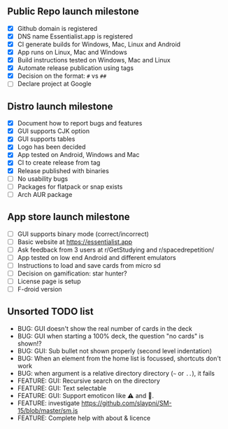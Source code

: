 ## Public Repo launch milestone

-   [x] Github domain is registered
-   [x] DNS name Essentialist.app is registered
-   [x] CI generate builds for Windows, Mac, Linux and Android
-   [x] App runs on Linux, Mac and Windows
-   [x] Build instructions tested on Windows, Mac and Linux
-   [x] Automate release publication using tags
-   [x] Decision on the format: `#` vs `##`
-   [ ] Declare project at Google

## Distro launch milestone

-   [x] Document how to report bugs and features
-   [x] GUI supports CJK option
-   [x] GUI supports tables
-   [x] Logo has been decided
-   [x] App tested on Android, Windows and Mac
-   [x] CI to create release from tag
-   [x] Release published with binaries
-   [ ] No usability bugs
-   [ ] Packages for flatpack or snap exists
-   [ ] Arch AUR package

## App store launch milestone

-   [ ] GUI supports binary mode (correct/incorrect)
-   [ ] Basic website at <https://essentialist.app>
-   [ ] Ask feedback from 3 users at r/GetStudying and r/spacedrepetition/
-   [ ] App tested on low end Android and different emulators
-   [ ] Instructions to load and save cards from micro sd
-   [ ] Decision on gamification: star hunter?
-   [ ] License page is setup
-   [ ] F-droid version

## Unsorted TODO list

-   BUG: GUI doesn't show the real number of cards in the deck
-   BUG: GUI when starting a 100% deck, the question "no cards" is shown!?
-   BUG: GUI: Sub bullet not shown properly (second level indentation)
-   BUG: When an element from the home list is focussed, shortcuts don't work
-   BUG: when argument is a relative directory directory (`~` or `..`), it fails
-   FEATURE: GUI: Recursive search on the directory
-   FEATURE: GUI: Text selectable
-   FEATURE: GUI: Support emoticon like :warning: and :rocket:.
-   FEATURE: investigate <https://github.com/slaypni/SM-15/blob/master/sm.js>
-   FEATURE: Complete help with about & licence
